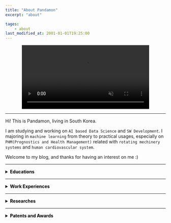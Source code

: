 ```yaml
---
title: "About Pandamon"
excerpt: "about"

tages:
    - about
last_modified_at: 2001-01-01T19:25:00
---
```


<div style="text-align : center;">
    <video autoplay controls loop muted width="400">
    <source src="/videos/About_Me.mp4" type="video/mp4">
    </video>
</div>

-------

Hi! This is Pandamon, living in South Korea.  

I am studying and working on `AI based Data Science` and `SW Development`. I majoring in `machine learning` from theory to practical usages, especially on `PHM(Prognostics and Health Management)` related with `rotating mechinery systems` and `human cardiovascular system`.

Welcome to my blog, and thanks for having an interest on me :)

-------

<!-- Educations -->
<details>
<summary><span style="color:black"><strong>Educations</strong></span></summary>
<div markdown="1">

- <strong>Ph.D Candidate</strong> / Mechanical and Aerospace Engineering
> <small>September, 2020 – Present</small>  
> <small>Seoul National University, Seoul, Republic of Korea</small>   
> <small>Adviser: Dr. Byeng Dong Youn</small> 

- <strong>Ph.D Student</strong> / Mechanical and Aerospace Engineering
> <small>March, 2017 – August, 2020</small>   
> <small>Seoul National University, Seoul, Republic of Korea</small>   
> <small>Adviser: Dr. Byeng Dong Youn</small> 

- <strong>Bachelor of Science (B.S.)</strong> / Mechanical and Aerospace Engineering
> <small>March, 2012 - February, 2017</small>   
> <small>Seoul National University, Seoul, Republic of Korea</small>   

- <strong>Bachelor of Science (B.S.)</strong> / Philosophy, College of Humanities
> <small>March, 2013 - February, 2017</small>   
> <small>Seoul National University, Seoul, Republic of Korea</small> 

</div>
</details>  

-------

<!-- Work Experiences -->
<details>
<summary><span style="color:black"><strong>Work Experiences</strong></span></summary>
<div markdown="1">

- <strong>Data Scientist (Professional):</strong> Inc. OnePredict
> <small>December, 2020 – Present</small>   
> <small>OnePredict, Seoul, Republic of Korea</small>    

- <strong>Visiting Researcher:</strong> Data Mining and Machine Learning (DMML) Group
> <small>March, 2019 – February, 2020</small>   
> <small>Haute école spécialisée de Suisse occidentale, Geneva, Switzerland</small>   
> <small>Head of Group: Dr. Alexandros Kalousis</small>  

- <strong>Research Assistant:</strong> Integrated Design & Analysis Laboratory for Multi-Physics Systems (IDEALab)
> <small>September, 2014 – January, 2016</small>   
> <small>Seoul National University, Seoul, Republic of Korea</small>   
> <small>Head of Lab: Dr. Yoon Young Kim</small>  

- <strong>Incorporation Internship:</strong> Doosan Heavy Industry
> <small>August 2014 - September 2014</small>   

</div>
</details>

-------

<!-- Reserches -->
<details>
<summary><span style="color:black"><strong>Researches</strong></span></summary>
<div markdown="1">

- <b>Research Papers</b> as a first author
> <small><b>[RP1]</b> "Detection and Severity Assessment of Peripheral Occlusive Artery Disease via Deep Learning Analysis of Arterial Pulse Waveforms: Proof-of-Concept and Potential Challenges", Frontiers in Bioengineering and Biotechnology, 2020, (IF: 4.210) - published</small>  
> <small><b>[RP2]</b> "Deep Learning-Based Diagnosis of Peripheral Occlusive Artery Disease via Continuous Domain-Adversarial Regularization: Preliminary In Silico Study", Artificial Intelligence in Medicine, 2021, (IF: 4.470) - under review</small>  
> <small><b>[RP3]</b> "Fault Severity Estimation of Planetary Gearbox with Sparse Vibration Dataset via Deep Generative Model Conditioned by Mutual Information", IEEE Transactions on Industrial Informatics, 2021 (IF: 9.112) - under review</small>  

- <b>International Conferences</b> as a first author
> <small><b>[ICP1]</b> “Expectation-Maximization Method for Data-Based Estimation to the Cantilever Beam End-to-End Problem”, 2018 AIAA Non-Deterministic Approaches Conference, Kissimmee, Florida, USA, January 8-12, 2018 </small>  
> <small><b>[ICP2]</b> “Diagnosis of Fault Severity Level on Planetary Gearbox with Sparse Vibration Dataset by Generating Virtual Signal”, ASME 2019 International Design Engineering Technical Conferences & Computers and Information in Engineering Conference, Anaheim, USA, Aug 18-21, 2019</small>  

- <b>Domestic Conferences</b> as a first author
> <small><b>[DCP1]</b> “Inverse Physics Interpretation from Data-driven to Physics-based Method”, Proceedings of the Korean Society of Mechanical Engineers (KSME) CAE & Applied Mechanics Conference, Yeosu, Korea, April 26-28, 2018 </small>  
> <small><b>[DCP2]</b> “Power Transformation System Fault Diagnosis & CPS Construction integrating Physics Knowledge and Big Data”, Proceedings of the Korean Institude of Electrical Engineers Spring Conference, Gacheon, Korea, April 6-7, 2018</small>  
> <small><b>[DCP3]</b> “Analysis of Effect on Resolution of Vibration Data Acquisition System used in AI based Fault Diagnosis Algorithm for Planetary Gearbox”, Proceedings of the KSNVE Annual Autumn Conference 2018, Yeosu, Korea, Oct 17-19, 2018</small>  
> <small><b>[DCP4]</b> “Fault Diagnosis of Planetary Gearbox under Various Load Condition Based on Vibration Signal Using Convolutional Neural Network”, Proceedings of the KSME Annual Conference 2019, Gangwon, Korea, Dec 12-14, 2018</small>  
> <small><b>[DCP5]</b> “Detecting Occurrence of Partial Discharge on Gas Insulated Switchgear based on PRPS Data using Open-Set CNN Algorithm”, Proceedings of the KSME Annual Conference 2019, Gangwon, Korea, Dec 12-14, 2018</small>  
> <small><b>[DCP6]</b> "Style Transfer Based Virtual Data Generation for Fault Diagnosis of Planetary Gearbox," PHM Korea 2019, Seoul, Republic of Korea, April 10-12, 2019</small>  
> <small><b>[DCP7]</b> “Fault diagnosis of planetary gearbox robust on operating condition based on virtual data generation method,” Proceedings of the KSME Conference 2019, Jeju, Korea, Nov 13-16, 2019</small>  

</div>
</details>

-------

<!-- Patents and Awards-->
<details>
<summary><span style="color:black"><strong>Patents and Awards</strong></span></summary>
<div markdown="1">

- <b>Patents</b>
> <small><b>[P1]</b> "FAULT DIAGNOSIS METHOD OF TRANSFORMER", Korea, 2018, (AN: 10-2018-0119205, RN:10-2128460)</small>  
> <small><b>[P2]</b> "APPARATUS AND METHOD FOR DETECTING DATA NEEDS LABEL UPDATE", Korea, 2019, (AN: 10-2019-0035767)</small>  
> <small><b>[P3]</b> "APPARATUS AND METHOD FOR PREPROCESSING DATA", Korea, 2019, (AN: 10-2019-0113261)</small>  
> <small><b>[P4]</b> "System and Method for monitoring partial discharge using sensor data", Korea, 2020 (AN: 1020200118344)</small>  
> <small><b>[P5]</b> "Method for failure detection of GIS(gas insulated switchgear) and apparatus for performing the same", Korea, 2021, (AN: 10-2020-0170294)</small>  

- <b>Awards</b>
> <small><b>[A1]</b> "2nd Place Winner, PHM Data Challenge", Asia Pacific Conference of the Prognostics and Health Management Society, 2017</small>  
> <small><b>[A2]</b> "3rd Place Winner PHM Data Challenge", Annual Conference of the Prognostics and Health Management Society, 2017</small>  
> <small><b>[A3]</b> "Outstanding Presentation Award", International Conference on Energy and Sustainability, 2018</small>  

</div>
</details>